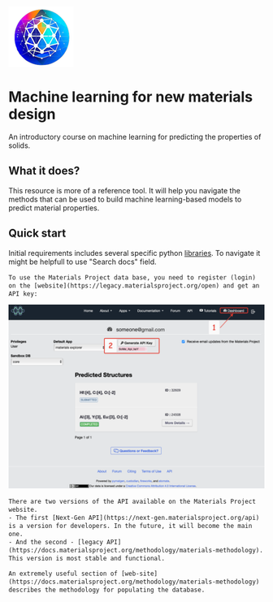 ![1](assets/images/logo.png)

# Machine learning for new materials design
<!--  <> (# This web-site is based on https://github.com/rundocs/jekyll-rtd-theme) -->

An introductory course on machine learning for predicting the properties of solids.

## What it does?

This resource is more of a reference tool. It will help you navigate the methods that can be used to build machine learning-based models to predict material properties.

## Quick start

Initial requirements includes several specific python [libraries](https://mmdlab.github.io/MLMD-course/intro/1_plan_structure.html).
To navigate it might be helpfull to use "Search docs" field.

```tip
To use the Materials Project data base, you need to register (login) on the [website](https://legacy.materialsproject.org/open) and get an API key:
```
![2](assets/images/Login_instruction.png)

```tip
There are two versions of the API available on the Materials Project website. 
- The first [Next-Gen API](https://next-gen.materialsproject.org/api) is a version for developers. In the future, it will become the main one. 
- And the second - [legacy API](https://docs.materialsproject.org/methodology/materials-methodology). This version is most stable and functional.
```

```tip
An extremely useful section of [web-site](https://docs.materialsproject.org/methodology/materials-methodology) describes the methodology for populating the database.
```